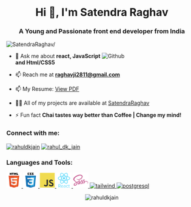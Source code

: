<h1 align="center">Hi 👋, I'm Satendra Raghav</h1>

<h3 align="center">A Young and Passionate front end developer from India</h3>
<p align="left"> <img src=https://komarev.com/ghpvc/?username=SatendraRaghav alt=SatendraRaghav/> </p>
<img width="50%" align="right" alt="Github" src="https://imgur.com/sFZ80ow.gif" />


- 💬 Ask me about **react, JavaScript and Html/CSS5**

- 📫 Reach me at **raghavji2811@gmail.com**
- 📫 My Resume: [View PDF](https://drive.google.com/file/d/12WEE4bIy8aSbeq_Yp_o7JRRjONdK_RZZ/view?usp=sharing)

- 👨‍💻 All of my projects are available at [SatendraRaghav](https://satendra-raghav-portfolio.netlify.app/)

- ⚡ Fun fact **Chai tastes way better than Coffee | Change my mind!**



<h3 align="left">Connect with me:</h3>
<p align="left">


<a href="https://www.linkedin.com/in/satendra-raghav-967020194/" target="blank"><img align="center" src="https://cdn.jsdelivr.net/npm/simple-icons@3.0.1/icons/linkedin.svg" alt="rahuldkjain" height="30" width="40" /></a>
<a href="https://instagram.com/raghav_.__" target="blank"><img align="center" src="https://cdn.jsdelivr.net/npm/simple-icons@3.0.1/icons/instagram.svg" alt="rahul_dk_jain" height="30" width="40" /></a>
</p>


<h3 align="left">Languages and Tools:</h3>
<p align="left">
    <a href="https://www.w3.org/html/" target="_blank"> <img src="https://raw.githubusercontent.com/devicons/devicon/master/icons/html5/html5-original-wordmark.svg" alt="html5" width="40" height="40"/> </a>
    <a href="https://www.w3schools.com/css/" target="_blank"> <img src="https://raw.githubusercontent.com/devicons/devicon/master/icons/css3/css3-original-wordmark.svg" alt="css3" width="40" height="40"/> </a>
    <a href="https://developer.mozilla.org/en-US/docs/Web/JavaScript" target="_blank"> <img src="https://raw.githubusercontent.com/devicons/devicon/master/icons/javascript/javascript-original.svg" alt="javascript" width="40" height="40"/> </a>
      <a href="https://reactjs.org/" target="_blank"> <img src="https://raw.githubusercontent.com/devicons/devicon/master/icons/react/react-original-wordmark.svg" alt="react" width="40" height="40"/> </a>
      <a href="https://sass-lang.com" target="_blank"> <img src="https://raw.githubusercontent.com/devicons/devicon/master/icons/sass/sass-original.svg" alt="sass" width="40" height="40"/> </a>
    <a href="https://tailwindcss.com/" target="_blank"> <img src="https://www.vectorlogo.zone/logos/tailwindcss/tailwindcss-icon.svg" alt="tailwind" width="40" height="40"/> </a>
    <a href="https://mui.com/" target="_blank"> <img src="https://vscodeshift.gallerycdn.vsassets.io/extensions/vscodeshift/material-ui-snippets/3.3.0/1591764008680/Microsoft.VisualStudio.Services.Icons.Default" alt="postgresql" width="40" height="40"/> </a> 
    </p>


<p align="center"> <img src=https://github-readme-stats.vercel.app/api?username=SatendraRaghav&show_icons=true alt=rahuldkjain /> </p>
